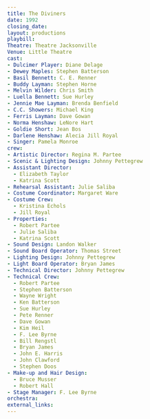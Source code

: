 ```yaml
---
title: The Diviners
date: 1992
closing_date:
layout: productions
playbill:
Theatre: Theatre Jacksonville
Venue: Little Theatre
cast:
- Dulcimer Player: Diane Delage
- Dewey Maples: Stephen Batterson
- Basil Bennett: C. E. Renner
- Buddy Layman: Stephen Horne
- Melvin Wilder: Chris Smith
- Luella Bennett: Sue Hurley
- Jennie Mae Layman: Brenda Benfield
- C.C. Showers: Michael King
- Ferris Layman: Dave Gowan
- Norma Henshaw: LeNore Hart
- Goldie Short: Jean Bos
- Darlene Henshaw: Alecia Jill Royal
- Singer: Pamela Monroe
crew:
- Artistic Director: Regina M. Partee
- Scenic & Lighting Design: Johnny Pettegrew
- Assistant Director:
  - Elizabeth Taylor
  - Katrina Scott
- Rehearsal Assistant: Julie Saliba
- Costume Coordinator: Margaret Ware
- Costume Crew:
  - Kristina Echols
  - Jill Royal
- Properties:
  - Robert Partee
  - Julie Saliba
  - Katrina Scott
- Sound Design: Landon Walker
- Sound Board Operator: Thomas Street
- Lighting Design: Johnny Pettegrew
- Light Board Operator: Bryan James
- Technical Director: Johnny Pettegrew
- Technical Crew:
  - Robert Partee
  - Stephen Batterson
  - Wayne Wright
  - Ken Batterson
  - Sue Hurley
  - Pete Renner
  - Dave Gowan
  - Kim Heil
  - F. Lee Byrne
  - Bill Rengstl
  - Bryan James
  - John E. Harris
  - John Clawford
  - Stephen Doos
- Make-up and Hair Design:
  - Bruce Musser
  - Robert Hall
- Stage Manager: F. Lee Byrne
orchestra:
external_links:
---
```

